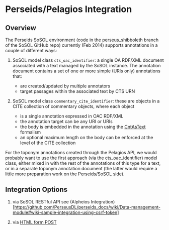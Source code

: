 # Perseids/Pelagios Integration

## Overview

The Perseids SoSOL environment (code in the perseus_shibboleth branch of the SoSOL GitHub repo) currently (Feb 2014) supports annotations in a couple of different ways: 

1. SoSOL model class `cts_oac_identifier`: a single OA RDF/XML document associated with a text managed by the SoSOL instance.  The annotation document contains a set of one or more simple (URIs only) annotations that:
    * are created/updated by multiple annotators
    * target passages within the associated text by CTS URN
    
2. SoSOL model class `commentary_cite_identifier`: these are objects in a CITE collection of commentary objects, where each object 
    * is a single annotation expressed in OAC RDF/XML 
    * the annotation target can be any URI or URIs 
    * the body is embedded in the annotation using the [CntAsText](http://www.openannotation.org/spec/core/core.html#BodyEmbed) formalism
    * an optional maximum length on the body can be enforced at the level of the CITE collection

For the toponym annotations created through the Pelagios API, we would probably want to use the first approach (via the cts_oac_identifier) model class, either mixed in with the rest of the annotations of this type for a text, or in a separate toponym annotation document (the latter would require a little more preparation work on the Perseids/SoSOL side).

## Integration Options

1. via SoSOL RESTful API see (Alpheios Integration)[https://github.com/PerseusDL/perseids_docs/wiki/Data-management-module#wiki-sample-integration-using-csrf-token]

2. via [HTML form POST](http://www.gliffy.com/go/publish/5374746)
